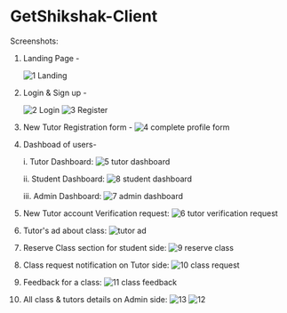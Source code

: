 ﻿# GetShikshak-Client

Screenshots:

1. Landing Page -

   ![1 Landing](https://github.com/Parashar-B/GetShikshak-Client-1/assets/80167721/c7fecf88-b95b-4f97-babc-b7f33843ed37)


2. Login & Sign up -

   ![2  Login](https://github.com/Parashar-B/GetShikshak-Client-1/assets/80167721/46d832b4-569e-41ff-af9a-6147cd5087be)
   ![3 Register](https://github.com/Parashar-B/GetShikshak-Client-1/assets/80167721/b51a5ea5-8053-4e8d-84be-fc0046d96da8)

3. New Tutor Registration form -
   ![4 complete profile form](https://github.com/Parashar-B/GetShikshak-Client-1/assets/80167721/7e016485-7bfc-4b30-9039-37c578e2210c)

4. Dashboad of users-

   i. Tutor Dashboard:
     ![5  tutor dashboard](https://github.com/Parashar-B/GetShikshak-Client-1/assets/80167721/62959116-8320-4dda-95ae-05bda27985b2)

   ii. Student Dashboard:
     ![8  student dashboard](https://github.com/Parashar-B/GetShikshak-Client-1/assets/80167721/68793668-6d68-4a34-9414-de2120a0dac1)

   iii. Admin Dashboard:
     ![7  admin dashboard](https://github.com/Parashar-B/GetShikshak-Client-1/assets/80167721/b3f822d8-f047-4ed0-b7a0-00f61c0f113c)

6. New Tutor account Verification request:
     ![6 tutor verification request](https://github.com/Parashar-B/GetShikshak-Client-1/assets/80167721/9618cf38-6a50-4efb-baf0-e82bca8112f6)

7. Tutor's ad about class:
     ![tutor ad](https://github.com/Parashar-B/GetShikshak-Client-1/assets/80167721/bc0a956c-bfe8-458f-8e13-755e3697f8cb)

8. Reserve Class section for student side:
     ![9  reserve class](https://github.com/Parashar-B/GetShikshak-Client-1/assets/80167721/59d41b54-d369-47cb-9158-2ce14f1277fb)

9. Class request notification on Tutor side:
   ![10  class request](https://github.com/Parashar-B/GetShikshak-Client-1/assets/80167721/b10ae05b-9f5a-4deb-8e84-f5cd51252fa9)

10. Feedback for a class:
   ![11  class feedback](https://github.com/Parashar-B/GetShikshak-Client-1/assets/80167721/1d015197-552a-4da1-81a3-1d2b789dd00e)

11. All class & tutors details on Admin side:
    ![13](https://github.com/Parashar-B/GetShikshak-Client-1/assets/80167721/51ccc925-ee9e-4eeb-ba4e-5ef186e0177d)
    ![12](https://github.com/Parashar-B/GetShikshak-Client-1/assets/80167721/cd3dab97-f885-4c7c-b6d2-817cda0780a5)
